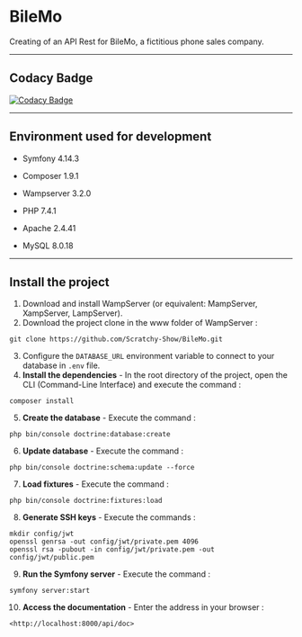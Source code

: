 # BileMo

Creating of an API Rest for BileMo, a fictitious phone sales company.

------------------------------------------------------------------------------------------------------------------------------------------

## Codacy Badge
[![Codacy Badge](https://app.codacy.com/project/badge/Grade/02618234586b4420baaa0a602c86a9ac)](https://www.codacy.com/manual/Scratchy-Show/BileMo?utm_source=github.com&amp;utm_medium=referral&amp;utm_content=Scratchy-Show/BileMo&amp;utm_campaign=Badge_Grade)

------------------------------------------------------------------------------------------------------------------------------------------
## Environment used for development

*   Symfony 4.14.3

*   Composer 1.9.1

*   Wampserver 3.2.0
  *   PHP 7.4.1
  *   Apache 2.4.41
  *   MySQL 8.0.18
    
------------------------------------------------------------------------------------------------------------------------------------------

## Install the project

1.  Download and install WampServer (or equivalent: MampServer, XampServer, LampServer).
2.  Download the project clone in the www folder of WampServer :
```
git clone https://github.com/Scratchy-Show/BileMo.git
```

3.  Configure the `DATABASE_URL` environment variable to connect to your database in `.env` file.
4.  **Install the dependencies** - In the root directory of the project, open the CLI (Command-Line Interface) and execute the command :
```
composer install
```

5.  **Create the database** - Execute the command :
```
php bin/console doctrine:database:create
```

6.  **Update database** - Execute the command :
```
php bin/console doctrine:schema:update --force
```

7.  **Load fixtures** - Execute the command :
```
php bin/console doctrine:fixtures:load
```

8.  **Generate SSH keys** - Execute the commands :
```
mkdir config/jwt
openssl genrsa -out config/jwt/private.pem 4096
openssl rsa -pubout -in config/jwt/private.pem -out config/jwt/public.pem
```

9.  **Run the Symfony server** - Execute the command :
```
symfony server:start
```

10. **Access the documentation** - Enter the address  in your browser :
```
<http://localhost:8000/api/doc>
```
